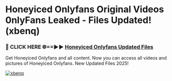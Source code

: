 # Honeyiced Onlyfans Original Videos 0nlyFans Leaked - Files Updated! (xbenq)

<h3>🔴 CLICK HERE 🌐==►► <a href="https://tinyurl.com/2m67pmp6" rel="nofollow">Honeyiced Onlyfans Updated Files</a></h3>

Get Honeyiced Onlyfans and all content. Now you can access all videos and pictures of Honeyiced Onlyfans. New Updated Files 2025!

[![xbenq](https://i.imgur.com/H4QAA4z.gif)](https://tinyurl.com/2m67pmp6)
